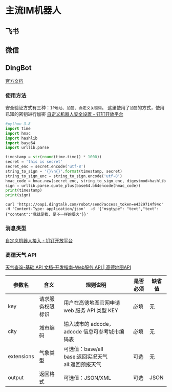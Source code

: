 # 主流IM机器人

## 飞书


## 微信

## DingBot

[官方文档](https://open.dingtalk.com/document/orgapp/custom-robot-access)


### 使用方法

安全验证方式有三种：`IP地址`、`加签`、`自定义关键词`。
这里使用了`加签`的方式，使用已知的密钥进行加密
[自定义机器人安全设置 - 钉钉开放平台](https://open.dingtalk.com/document/robots/customize-robot-security-settings)

```python title='加签代码'
#python 3.8
import time
import hmac
import hashlib
import base64
import urllib.parse

timestamp = str(round(time.time() * 1000))
secret = 'this is secret'
secret_enc = secret.encode('utf-8')
string_to_sign = '{}\n{}'.format(timestamp, secret)
string_to_sign_enc = string_to_sign.encode('utf-8')
hmac_code = hmac.new(secret_enc, string_to_sign_enc, digestmod=hashlib.sha256).digest()
sign = urllib.parse.quote_plus(base64.b64encode(hmac_code))
print(timestamp)
print(sign)
```

```shell
curl 'https://oapi.dingtalk.com/robot/send?access_token=e4329714f94c' -H 'Content-Type: application/json'  -d '{"msgtype": "text","text": {"content":"我就是我, 是不一样的烟火"}}'
```
### 消息类型
[自定义机器人接入 - 钉钉开放平台](https://open.dingtalk.com/document/orgapp/custom-robot-access)

### 高德天气 API
[天气查询-基础 API 文档-开发指南-Web服务 API | 高德地图API](https://lbs.amap.com/api/webservice/guide/api/weatherinfo/#t1)

| 参数名     | 含义             | 规则说明                                                         | 是否必须 | 缺省值 |
|-----------|------------------|------------------------------------------------------------------|---------|--------|
| key       | 请求服务权限标识  | 用户在高德地图官网申请 web 服务 API 类型 KEY                         | 必填     | 无     |
| city      | 城市编码           | 输入城市的 adcode，adcode 信息可参考城市编码表                          | 必填     | 无     |
| extensions| 气象类型           | 可选值：base/all <br> base:返回实况天气 <br> all:返回预报天气             | 可选     | 无     |
| output    | 返回格式           | 可选值：JSON/XML                                                 | 可选     | JSON   |